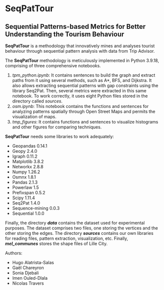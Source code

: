 # SeqPatTour

## Sequential Patterns-based Metrics for Better Understanding the Tourism Behaviour

**SeqPatTour** is a methodology that innovatively mines and analyses tourist behaviour through sequential pattern analysis with data from Trip Advisor.

The **SeqPatTour** methodology is meticulously implemented in Python 3.9.18, comprising of three comprehensive notebooks.

1. *tpm_python.ipynb*: It contains sentences to build the graph and extract paths from it using several methods, such as A*, BFS, and Dijkstra. It also allows extracting sequential patterns with gap constraints using the library Seq2Pat. Then, several metrics were extracted in this same notebook. To work correctly, it uses eight Python files stored in the directory called *sources*.
2. *osm.ipynb*: This notebook contains the functions and sentences for analyzing patterns spatially through Open Street Maps and permits the visualization of maps.
3. *tmp_figures*: It contains functions and sentences to visualize histograms and other figures for comparing techniques.

**SeqPatTour** needs some libraries to work adequately:

* Geopandas 0.14.1
* Geopy 2.4.0
* Igraph 0.11.2
* Matplotlib 3.8.2
* Networkx 2.8.8
* Numpy 1.26.2
* Osmnx 1.8.1
* Pandas 2.1.3
* Powerlaw 1.5
* Prefixspan 0.5.2
* Scipy 1.11.4
* Seq2Pat 1.4.0
* Sequence-mining 0.0.3
* Sequential 1.0.0

Finally, the directory ***data*** contains the dataset used for experimental purposes. The dataset comprises two files, one storing the vertices and the other storing the edges. The directory ***sources*** contains our own libraries for reading files, pattern extraction, visualization, etc. Finally, ***mel_communes*** stores the shape files of Lille City.

Authors: 
* Hugo Alatrista-Salas
* Gaël Chareyron
* Sonia Djebali
* Imen Ouled-Dlala
* Nicolas Travers
